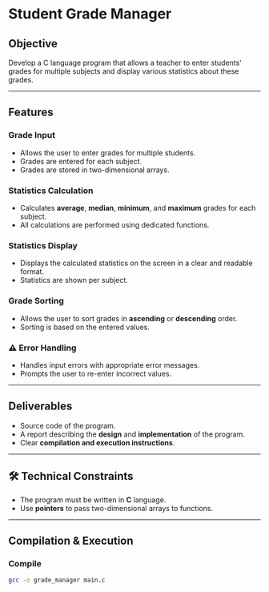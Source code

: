 # Student Grade Manager

##  Objective

Develop a C language program that allows a teacher to enter students' grades for multiple subjects and display various statistics about these grades.

---

##  Features

###  Grade Input
- Allows the user to enter grades for multiple students.
- Grades are entered for each subject.
- Grades are stored in two-dimensional arrays.

###  Statistics Calculation
- Calculates **average**, **median**, **minimum**, and **maximum** grades for each subject.
- All calculations are performed using dedicated functions.

###  Statistics Display
- Displays the calculated statistics on the screen in a clear and readable format.
- Statistics are shown per subject.

###  Grade Sorting
- Allows the user to sort grades in **ascending** or **descending** order.
- Sorting is based on the entered values.

### ⚠ Error Handling
- Handles input errors with appropriate error messages.
- Prompts the user to re-enter incorrect values.

---

##  Deliverables

- Source code of the program.
- A report describing the **design** and **implementation** of the program.
- Clear **compilation and execution instructions**.

---

## 🛠 Technical Constraints

- The program must be written in **C** language.
- Use **pointers** to pass two-dimensional arrays to functions.

---

##  Compilation & Execution

### Compile
```bash
gcc -o grade_manager main.c
